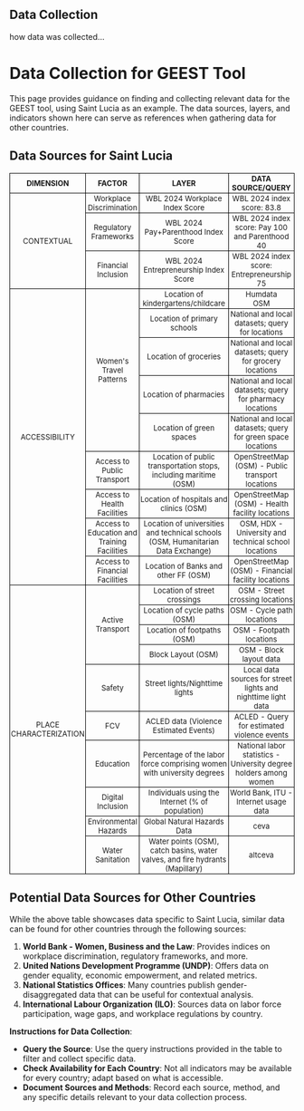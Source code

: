 ## Data Collection

how data was collected...

# Data Collection for GEEST Tool

This page provides guidance on finding and collecting relevant data for the GEEST tool, using Saint Lucia as an example. The data sources, layers, and indicators shown here can serve as references when gathering data for other countries.

## Data Sources for Saint Lucia

<table style="border-collapse: collapse; width: 100%; font-size: small;">
  <tr>
    <th style="border: 1px solid black; padding: 1px; text-align: center;"><b>DIMENSION</b></th>
    <th style="border: 1px solid black; padding: 1px; text-align: center;"><b>FACTOR</b></th>
    <th style="border: 1px solid black; padding: 1px; text-align: center;"><b>LAYER</b></th>
    <th style="border: 1px solid black; padding: 1px; text-align: center;"><b>DATA SOURCE/QUERY</b></th>
  </tr>
  
  <!-- Contextual Section with Merged DIMENSION Cell -->
  <tr>
    <td rowspan="3" style="border: 1px solid black; padding: 1px; text-align: center; ">CONTEXTUAL</td>
    <td style="border: 1px solid black; padding: 1px; text-align: center; ">Workplace Discrimination</td>
    <td style="border: 1px solid black; padding: 1px; text-align: center; ">WBL 2024 Workplace Index Score</td>
<td style="border: 1px solid black; padding: 1px; text-align: center;">
    <a href="https://wbl.worldbank.org/content/dam/documents/wbl/2024/snapshots/St-lucia.pdf" target="_blank" style="text-decoration: none; color: inherit;">
        WBL 2024 index score: 83.8
    </a>
</td>

  </tr>
  <tr>
    <td style="border: 1px solid black; padding: 1px; text-align: center; ">Regulatory Frameworks</td>
    <td style="border: 1px solid black; padding: 1px; text-align: center; ">WBL 2024 Pay+Parenthood Index Score</td>
    <td style="border: 1px solid black; padding: 1px; text-align: center;">
    <a href="https://wbl.worldbank.org/content/dam/documents/wbl/2024/snapshots/St-lucia.pdf" target="_blank" style="text-decoration: none; color: inherit;">
        WBL 2024 index score: Pay 100  and Parenthood 40
    </a>
  </tr>
  <tr>
    <td style="border: 1px solid black; padding: 1px; text-align: center; ">Financial Inclusion</td>
    <td style="border: 1px solid black; padding: 1px; text-align: center; ">WBL 2024 Entrepreneurship Index Score</td>
 <td style="border: 1px solid black; padding: 1px; text-align: center;">
    <a href="https://wbl.worldbank.org/content/dam/documents/wbl/2024/snapshots/St-lucia.pdf" target="_blank" style="text-decoration: none; color: inherit;">
        WBL 2024 index score: Entrepreneurship 75
    </a>
  </tr>
  
  <!-- Accessibility Section with Merged DIMENSION Cell -->
  <tr>
    <td rowspan="9" style="border: 1px solid black; padding: 1px; text-align: center; ">ACCESSIBILITY</td>
    <td rowspan="5" style="border: 1px solid black; padding: 1px; text-align: center; ">Women's Travel Patterns</td>
    <td style="border: 1px solid black; padding: 1px; text-align: center; ">Location of kindergartens/childcare</td>
 <td style="border: 1px solid black; padding: 1px; text-align: center;">
    <a href="https://data.humdata.org/dataset/hotosm-saint-lucia-schools" target="_blank" style="text-decoration: none; color: inherit;">
        Humdata
    </a>
    <br>
    <a href="https://overpass-turbo.eu/?Q=[out:xml][timeout:25];{{geocodeArea:Saint%20Lucia}}->.area_0;(node[%22amenity%22=%22kindergarten%22](area.area_0);way[%22amenity%22=%22kindergarten%22](area.area_0);relation[%22amenity%22=%22kindergarten%22](area.area_0););(._;>;);out%20body;" target="_blank" style="text-decoration: none; color: inherit;">
        OSM
    </a>
</td>


  </tr>
  <tr>
    <td style="border: 1px solid black; padding: 1px; text-align: center; ">Location of primary schools</td>
    <td style="border: 1px solid black; padding: 1px; text-align: center; ">National and local datasets; query for locations</td>
  </tr>
  <tr>
    <td style="border: 1px solid black; padding: 1px; text-align: center; ">Location of groceries</td>
    <td style="border: 1px solid black; padding: 1px; text-align: center; ">National and local datasets; query for grocery locations</td>
  </tr>
  <tr>
    <td style="border: 1px solid black; padding: 1px; text-align: center; ">Location of pharmacies</td>
    <td style="border: 1px solid black; padding: 1px; text-align: center; ">National and local datasets; query for pharmacy locations</td>
  </tr>
  <tr>
    <td style="border: 1px solid black; padding: 1px; text-align: center; ">Location of green spaces</td>
    <td style="border: 1px solid black; padding: 1px; text-align: center; ">National and local datasets; query for green space locations</td>
  </tr>
  <tr>
    <td style="border: 1px solid black; padding: 1px; text-align: center; ">Access to Public Transport</td>
    <td style="border: 1px solid black; padding: 1px; text-align: center; ">Location of public transportation stops, including maritime (OSM)</td>
    <td style="border: 1px solid black; padding: 1px; text-align: center; ">OpenStreetMap (OSM) - Public transport locations</td>
  </tr>
  <tr>
    <td style="border: 1px solid black; padding: 1px; text-align: center; ">Access to Health Facilities</td>
    <td style="border: 1px solid black; padding: 1px; text-align: center; ">Location of hospitals and clinics (OSM)</td>
    <td style="border: 1px solid black; padding: 1px; text-align: center; ">OpenStreetMap (OSM) - Health facility locations</td>
  </tr>
  <tr>
    <td style="border: 1px solid black; padding: 1px; text-align: center; ">Access to Education and Training Facilities</td>
    <td style="border: 1px solid black; padding: 1px; text-align: center; ">Location of universities and technical schools (OSM, Humanitarian Data Exchange)</td>
    <td style="border: 1px solid black; padding: 1px; text-align: center; ">OSM, HDX - University and technical school locations</td>
  </tr>
  <tr>
    <td style="border: 1px solid black; padding: 1px; text-align: center; ">Access to Financial Facilities</td>
    <td style="border: 1px solid black; padding: 1px; text-align: center; ">Location of Banks and other FF (OSM)</td>
    <td style="border: 1px solid black; padding: 1px; text-align: center; ">OpenStreetMap (OSM) - Financial facility locations</td>
  </tr>
  
  <!-- Place Characterization Section with Merged DIMENSION Cell -->
  <tr>
    <td rowspan="10" style="border: 1px solid black; padding: 1px; text-align: center; ">PLACE CHARACTERIZATION</td>
    <td rowspan="4" style="border: 1px solid black; padding: 1px; text-align: center; ">Active Transport</td>
    <td style="border: 1px solid black; padding: 1px; text-align: center; ">Location of street crossings</td>
    <td style="border: 1px solid black; padding: 1px; text-align: center; ">OSM - Street crossing locations</td>
  </tr>
  <tr>
    <td style="border: 1px solid black; padding: 1px; text-align: center; ">Location of cycle paths (OSM)</td>
    <td style="border: 1px solid black; padding: 1px; text-align: center; ">OSM - Cycle path locations</td>
  </tr>
  <tr>
    <td style="border: 1px solid black; padding: 1px; text-align: center; ">Location of footpaths (OSM)</td>
    <td style="border: 1px solid black; padding: 1px; text-align: center; ">OSM - Footpath locations</td>
  </tr>
  <tr>
    <td style="border: 1px solid black; padding: 1px; text-align: center; ">Block Layout (OSM)</td>
    <td style="border: 1px solid black; padding: 1px; text-align: center; ">OSM - Block layout data</td>
  </tr>
  <tr>
    <td style="border: 1px solid black; padding: 1px; text-align: center; ">Safety</td>
    <td style="border: 1px solid black; padding: 1px; text-align: center; ">Street lights/Nighttime lights</td>
    <td style="border: 1px solid black; padding: 1px; text-align: center; ">Local data sources for street lights and nighttime light data</td>
  </tr>
  <tr>
    <td style="border: 1px solid black; padding: 1px; text-align: center; ">FCV</td>
    <td style="border: 1px solid black; padding: 1px; text-align: center; ">ACLED data (Violence Estimated Events)</td>
    <td style="border: 1px solid black; padding: 1px; text-align: center; ">ACLED - Query for estimated violence events</td>
  </tr>
  <tr>
    <td style="border: 1px solid black; padding: 1px; text-align: center; ">Education</td>
    <td style="border: 1px solid black; padding: 1px; text-align: center; ">Percentage of the labor force comprising women with university degrees</td>
    <td style="border: 1px solid black; padding: 1px; text-align: center; ">National labor statistics - University degree holders among women</td>
  </tr>
  <tr>
    <td style="border: 1px solid black; padding: 1px; text-align: center; ">Digital Inclusion</td>
    <td style="border: 1px solid black; padding: 1px; text-align: center; ">Individuals using the Internet (% of population)</td>
    <td style="border: 1px solid black; padding: 1px; text-align: center; ">World Bank, ITU - Internet usage data</td>
  </tr>
  <tr>
    <td style="border: 1px solid black; padding: 1px; text-align: center; ">Environmental Hazards</td>
    <td style="border: 1px solid black; padding: 1px; text-align: center; ">Global Natural Hazards Data</td>
    <td style="border: 1px solid black; padding: 1px; text-align: center; ">ceva</td>
 </tr>
  <tr>
    <td style="border: 1px solid black; padding: 1px; text-align: center; ">Water Sanitation</td>
    <td style="border: 1px solid black; padding: 1px; text-align: center; ">Water points (OSM), catch basins, water valves, and fire hydrants (Mapillary)</td>
    <td style="border: 1px solid black; padding: 1px; text-align: center; ">altceva</td>
  </tr>
</table>


## Potential Data Sources for Other Countries

While the above table showcases data specific to Saint Lucia, similar data can be found for other countries through the following sources:

1. **World Bank - Women, Business and the Law**: Provides indices on workplace discrimination, regulatory frameworks, and more.
2. **United Nations Development Programme (UNDP)**: Offers data on gender equality, economic empowerment, and related metrics.
3. **National Statistics Offices**: Many countries publish gender-disaggregated data that can be useful for contextual analysis.
4. **International Labour Organization (ILO)**: Sources data on labor force participation, wage gaps, and workplace regulations by country.

**Instructions for Data Collection**:
- **Query the Source**: Use the query instructions provided in the table to filter and collect specific data.
- **Check Availability for Each Country**: Not all indicators may be available for every country; adapt based on what is accessible.
- **Document Sources and Methods**: Record each source, method, and any specific details relevant to your data collection process.


